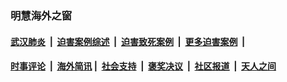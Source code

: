 
### 明慧海外之窗

####  [武汉肺炎](indexes/365.md?t=02041400) &nbsp;|&nbsp;  [迫害案例综述](indexes/328.md?t=02041400) &nbsp;|&nbsp; [迫害致死案例](indexes/277.md?t=02041400)  &nbsp;|&nbsp; [更多迫害案例](indexes/81.md?t=02041400)  &nbsp;|&nbsp; 
####  [时事评论](indexes/251.md?t=02041400) &nbsp;|&nbsp; [海外简讯](indexes/245.md?t=02041400)&nbsp;|&nbsp;  [社会支持](indexes/140.md?t=02041400) &nbsp;|&nbsp; [褒奖决议](indexes/282.md?t=02041400) &nbsp;|&nbsp; [社区报道](indexes/91.md?t=02041400)  &nbsp;|&nbsp; [天人之间](indexes/78.md?t=02041400) 

